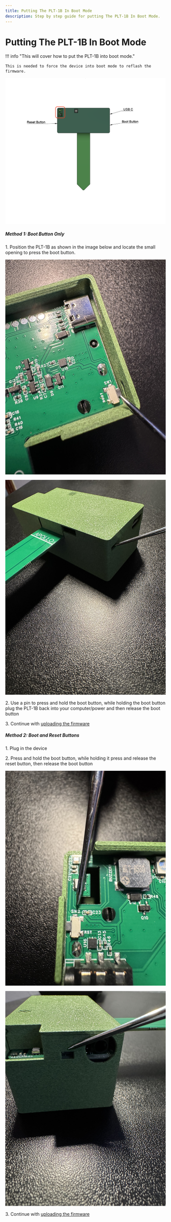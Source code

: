 ```yaml
---
title: Putting The PLT-1B In Boot Mode
description: Step by step guide for putting The PLT-1B In Boot Mode.
---
```

# Putting The PLT-1B In Boot Mode

!!! info "This will cover how to put the PLT-1B into boot mode."

    This is needed to force the device into boot mode to reflash the firmware.

![](../../../assets/plt-1b-buttons-2.png)

##### Method 1: Boot Button Only

1\. Position the PLT-1B as shown in the image below and locate the small opening to press the boot button.

![](../../../assets/plt-boot-mode-pic-2.jpg)

![](../../../assets/plt-boot-mode-pic-4.jpg)

2\. Use a pin to press and hold the boot button, while holding the boot button plug the PLT-1B back into your computer/power and then release the boot button

3\. Continue with [uploading the firmware](https://wiki.apolloautomation.com/products/plt1b/troubleshooting/plt1b-code/)

##### Method 2: Boot and Reset Buttons

1\. Plug in the device

2\. Press and hold the boot button, while holding it press and release the reset button, then release the boot button

![](../../../assets/plt-boot-mode-pic-6.jpg)

![](../../../assets/plt-boot-mode-pic-7.jpg)

3\. Continue with [uploading the firmware](https://wiki.apolloautomation.com/products/plt1b/troubleshooting/plt1b-code/)